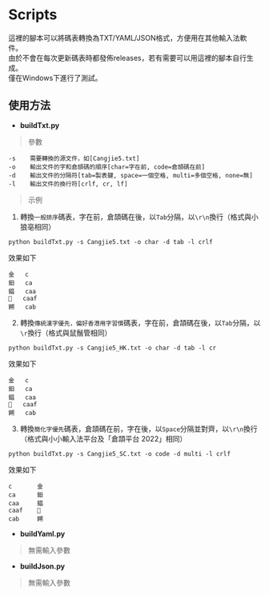 # Scripts

這裡的腳本可以將碼表轉換為TXT/YAML/JSON格式，方便用在其他輸入法軟件。<br />
由於不會在每次更新碼表時都發佈releases，若有需要可以用這裡的腳本自行生成。<br />
僅在Windows下進行了測試。<br />

## 使用方法
* **buildTxt.py**<br />
> 參數
```
-s    需要轉換的源文件，如[Cangjie5.txt]
-o    輸出文件的字和倉頡碼的順序[char=字在前, code=倉頡碼在前]
-d    輸出文件的分隔符[tab=製表鍵, space=一個空格, multi=多個空格, none=無]
-l    輸出文件的換行符[crlf, cr, lf]
```
> 示例
1. 轉換`一般排序`碼表，字在前，倉頡碼在後，以`Tab`分隔，以`\r\n`換行（格式與小狼亳相同）
```
python buildTxt.py -s Cangjie5.txt -o char -d tab -l crlf
```
效果如下
```
金	c
鈤	ca
錩	caa
𫓣	caaf
𨧹	cab
```
2. 轉換`傳統漢字優先，偏好香港用字習慣`碼表，字在前，倉頡碼在後，以`Tab`分隔，以`\r`換行（格式與鼠鬚管相同）
```
python buildTxt.py -s Cangjie5_HK.txt -o char -d tab -l cr
```
效果如下
```
金	c
鈤	ca
錩	caa
𫓣	caaf
𨧹	cab
```
3. 轉換`簡化字優先`碼表，倉頡碼在前，字在後，以`Space`分隔並對齊，以`\r\n`換行（格式與小小輸入法平台及「倉頡平台 2022」相同）
```
python buildTxt.py -s Cangjie5_SC.txt -o code -d multi -l crlf
```
效果如下
```
c       金
ca      鈤
caa     錩
caaf    𫓣
cab     𨧹
```

* **buildYaml.py**<br />
> 無需輸入參數
* **buildJson.py**<br />
> 無需輸入參數
